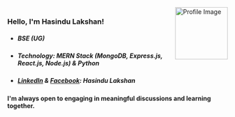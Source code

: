 <img align="right" width="120" src="https://user-images.githubusercontent.com/74038190/212284087-bbe7e430-757e-4901-90bf-4cd2ce3e1852.gif" alt="Profile Image" />


### Hello, I'm Hasindu Lakshan!
- ##### BSE (UG)
- ##### Technology: MERN Stack (MongoDB, Express.js, React.js, Node.js) & Python
- ##### [**LinkedIn**](https://www.linkedin.com/in/hasindulakshan/) & [**Facebook**](https://www.facebook.com/hasindu.lakshan.1272): Hasindu Lakshan

#### I'm always open to engaging in meaningful discussions and learning together.
